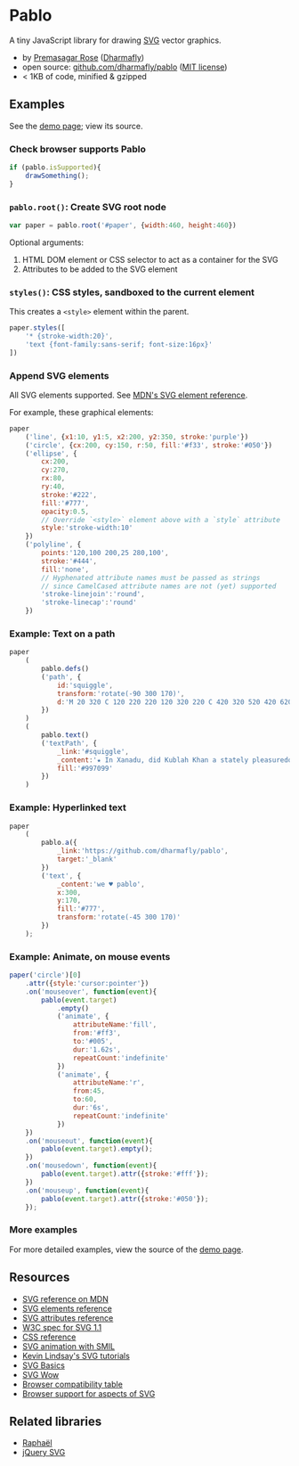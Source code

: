 # Pablo

A tiny JavaScript library for drawing [SVG](https://developer.mozilla.org/en/SVG) vector graphics.

* by [Premasagar Rose](http://premasagar.com) 
    ([Dharmafly](http://dharmafly.com))
* open source: [github.com/dharmafly/pablo](http://github.com/dharmafly/pablo) 
([MIT license](http://opensource.org/licenses/mit-license.php))
* < 1KB of code, minified & gzipped

## Examples

[demo]: https://github.com/dharmafly/pablo/blob/master/index.html "Pablo demo"

See the [demo page][demo]; view its source.
    

### Check browser supports Pablo

````js
if (pablo.isSupported){
    drawSomething();
}
````
            
### `pablo.root()`: Create SVG root node

````js
var paper = pablo.root('#paper', {width:460, height:460})
````

Optional arguments:

1. HTML DOM element or CSS selector to act as a container for the SVG
2. Attributes to be added to the SVG element

### `styles()`: CSS styles, sandboxed to the current element

This creates a `<style>` element within the parent.
````js
paper.styles([
    '* {stroke-width:20}',
    'text {font-family:sans-serif; font-size:16px}'
])
````

### Append SVG elements

All SVG elements supported. See [MDN's SVG element reference](https://developer.mozilla.org/en/SVG/Element).

For example, these graphical elements:
````js
paper
    ('line', {x1:10, y1:5, x2:200, y2:350, stroke:'purple'})
    ('circle', {cx:200, cy:150, r:50, fill:'#f33', stroke:'#050'})
    ('ellipse', {
        cx:200,
        cy:270,
        rx:80,
        ry:40,
        stroke:'#222',
        fill:'#777',
        opacity:0.5,
        // Override `<style>` element above with a `style` attribute
        style:'stroke-width:10'
    })
    ('polyline', {
        points:'120,100 200,25 280,100',
        stroke:'#444',
        fill:'none',
        // Hyphenated attribute names must be passed as strings
        // since CamelCased attribute names are not (yet) supported
        'stroke-linejoin':'round',
        'stroke-linecap':'round'
    })
````

### Example: Text on a path

````js
paper
    (
        pablo.defs()
        ('path', {
            id:'squiggle',
            transform:'rotate(-90 300 170)',
            d:'M 20 320 C 120 220 220 120 320 220 C 420 320 520 420 620 320'
        })
    )
    (
        pablo.text()
        ('textPath', {
            _link:'#squiggle',
            _content:'★ In Xanadu, did Kublah Khan a stately pleasuredome decree…',
            fill:'#997099'
        })
    )
````

### Example: Hyperlinked text

````js
paper
    (
        pablo.a({
            _link:'https://github.com/dharmafly/pablo',
            target:'_blank'
        })
        ('text', {
            _content:'we ♥ pablo',
            x:300,
            y:170,
            fill:'#777',
            transform:'rotate(-45 300 170)'
        })
    );
````

### Example: Animate, on mouse events

````js
paper('circle')[0]
    .attr({style:'cursor:pointer'})
    .on('mouseover', function(event){
        pablo(event.target)
            .empty()
            ('animate', {
                attributeName:'fill',
                from:'#ff3',
                to:'#005',
                dur:'1.62s',
                repeatCount:'indefinite'
            })
            ('animate', {
                attributeName:'r',
                from:45,
                to:60,
                dur:'6s',
                repeatCount:'indefinite'
            })
    })
    .on('mouseout', function(event){
        pablo(event.target).empty();
    })
    .on('mousedown', function(event){
        pablo(event.target).attr({stroke:'#fff'});
    })
    .on('mouseup', function(event){
        pablo(event.target).attr({stroke:'#050'});
    });
````

### More examples
For more detailed examples, view the source of the [demo page][demo].


## Resources

* [SVG reference on MDN](https://developer.mozilla.org/en/SVG)
* [SVG elements reference](https://developer.mozilla.org/en/SVG/Element)
* [SVG attributes reference](https://developer.mozilla.org/en/SVG/Attribute)
* [W3C spec for SVG 1.1](http://www.w3.org/TR/SVG11/)
* [CSS reference](https://developer.mozilla.org/en/CSS/CSS_Reference)
* [SVG animation with SMIL](https://developer.mozilla.org/en/SVG/SVG_animation_with_SMIL)
* [Kevin Lindsay's SVG tutorials](http://kevlindev.com/tutorials/basics/index.htm)
* [SVG Basics](http://www.svgbasics.com)
* [SVG Wow](http://svg-wow.org)
* [Browser compatibility table](https://en.wikipedia.org/wiki/Comparison_of_web_browsers#Image%5Fformat%5Fsupport)
* [Browser support for aspects of SVG](http://caniuse.com/#search=svg)


## Related libraries

* [Raphaël](http://raphaeljs.com)
* [jQuery SVG](http://keith-wood.name/svg.html)
